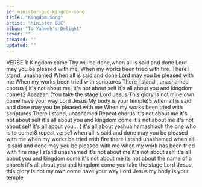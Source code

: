 ```yaml
---
id: minister-guc-kingdom-song
title: "Kingdom Song"
artist: "Minister GUC"
album: "To Yahweh's Delight"
cover: ""
created: ""
updated: ""
---
```


VERSE 1:  Kingdom come
    Thy will be done,when all is said and done  Lord
may you be pleased with me,
When my works been tried with fire.
There I stand, unashamed
 When all is said and done Lord
may you be pleased with me
When my works been tried with scriptures
There I stand , unashamed
chorus
{ it's not about me, it's not about  self
it's all about you and  kingdom come}2
Aaaaaah
(You take the stage Lord Jesus
This glory is not mine own
come have your way Lord Jesus
My body is your temple)5
when all is said and done
may you be pleased with me
When my works been tried with scriptures
There I stand, unashamed
  Repeat chorus
  it's not about me
it's not about self
it's all about you and kingdom come
it's not about me
it's not about self
it's all about you...
( it's all about yeshua hamashiach
the one who is to come)8
   repeat verse1
 when all is said and done
may you be pleased with me
when my works be tried with fire
there I stand unashamed
when all is said and done
may you be pleased with me
when my work has been tried with fire
may I stand unashamed
it's not about me
it's not about self
it's all about you and kingdom come
it's not about me
its not about the name of a church
it's all about you and kingdom come
you take the stage Lord Jesus
this glory is not my own
come have your way Lord Jesus
my body is your temple